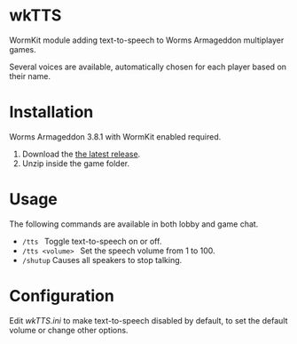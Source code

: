 # wkTTS
WormKit module adding text-to-speech to Worms Armageddon multiplayer games.

Several voices are available, automatically chosen for each player based on their name.

# Installation

Worms Armageddon 3.8.1 with WormKit enabled required.

1. Download the [the latest release](https://github.com/greisane/wkTTS/releases/latest).
2. Unzip inside the game folder.

# Usage

The following commands are available in both lobby and game chat.

- `/tts ` Toggle text-to-speech on or off.
- `/tts <volume> ` Set the speech volume from 1 to 100.
- `/shutup` Causes all speakers to stop talking.

# Configuration

Edit *wkTTS.ini* to make text-to-speech disabled by default, to set the default volume or change other options.